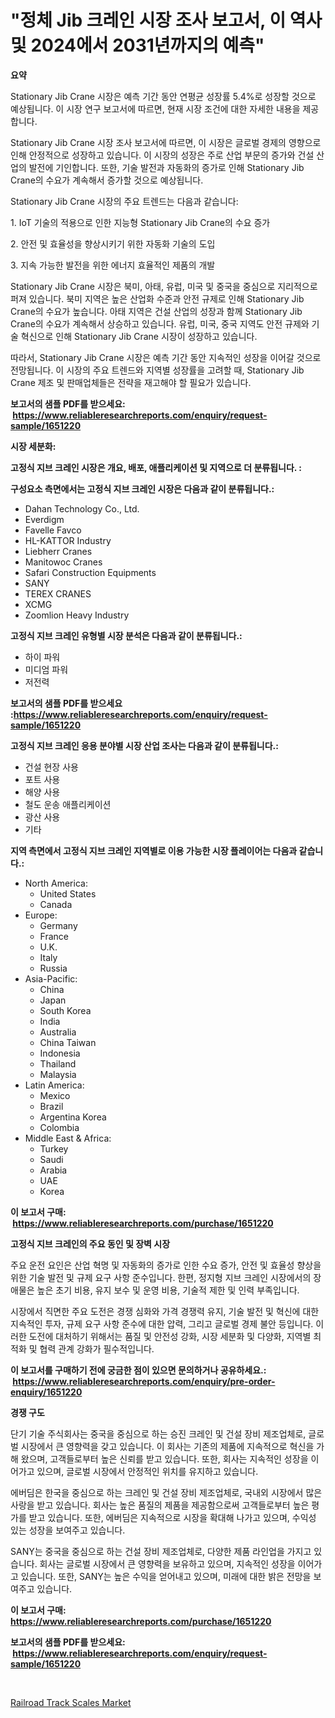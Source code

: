 <p><h1>"정체 Jib 크레인 시장 조사 보고서, 이 역사 및 2024에서 2031년까지의 예측"</h1></p><p><strong>요약</strong></p>
<p><p>Stationary Jib Crane 시장은 예측 기간 동안 연평균 성장률 5.4%로 성장할 것으로 예상됩니다. 이 시장 연구 보고서에 따르면, 현재 시장 조건에 대한 자세한 내용을 제공합니다.</p><p>Stationary Jib Crane 시장 조사 보고서에 따르면, 이 시장은 글로벌 경제의 영향으로 인해 안정적으로 성장하고 있습니다. 이 시장의 성장은 주로 산업 부문의 증가와 건설 산업의 발전에 기인합니다. 또한, 기술 발전과 자동화의 증가로 인해 Stationary Jib Crane의 수요가 계속해서 증가할 것으로 예상됩니다.</p><p>Stationary Jib Crane 시장의 주요 트렌드는 다음과 같습니다:</p><p>1. IoT 기술의 적용으로 인한 지능형 Stationary Jib Crane의 수요 증가</p><p>2. 안전 및 효율성을 향상시키기 위한 자동화 기술의 도입</p><p>3. 지속 가능한 발전을 위한 에너지 효율적인 제품의 개발</p><p>Stationary Jib Crane 시장은 북미, 아태, 유럽, 미국 및 중국을 중심으로 지리적으로 퍼져 있습니다. 북미 지역은 높은 산업화 수준과 안전 규제로 인해 Stationary Jib Crane의 수요가 높습니다. 아태 지역은 건설 산업의 성장과 함께 Stationary Jib Crane의 수요가 계속해서 상승하고 있습니다. 유럽, 미국, 중국 지역도 안전 규제와 기술 혁신으로 인해 Stationary Jib Crane 시장이 성장하고 있습니다.</p><p>따라서, Stationary Jib Crane 시장은 예측 기간 동안 지속적인 성장을 이어갈 것으로 전망됩니다. 이 시장의 주요 트렌드와 지역별 성장률을 고려할 때, Stationary Jib Crane 제조 및 판매업체들은 전략을 재고해야 할 필요가 있습니다.</p></p>
<p><strong>보고서의 샘플 PDF를 받으세요: &nbsp;<a href="https://www.reliableresearchreports.com/enquiry/request-sample/1651220">https://www.reliableresearchreports.com/enquiry/request-sample/1651220</a></strong></p>
<p><strong>시장 세분화:</strong></p>
<p><strong> 고정식 지브 크레인 시장은 개요, 배포, 애플리케이션 및 지역으로 더 분류됩니다. :</strong></p>
<p><strong>구성요소 측면에서는 고정식 지브 크레인 시장은 다음과 같이 분류됩니다.:</strong></p>
<p><ul><li>Dahan Technology Co., Ltd.</li><li>Everdigm</li><li>Favelle Favco</li><li>HL-KATTOR Industry</li><li>Liebherr Cranes</li><li>Manitowoc Cranes</li><li>Safari Construction Equipments</li><li>SANY</li><li>TEREX CRANES</li><li>XCMG</li><li>Zoomlion Heavy Industry</li></ul></p>
<p><strong> 고정식 지브 크레인 유형별 시장 분석은 다음과 같이 분류됩니다.:</strong></p>
<p><ul><li>하이 파워</li><li>미디엄 파워</li><li>저전력</li></ul></p>
<p><strong>보고서의 샘플 PDF를 받으세요 :<a href="https://www.reliableresearchreports.com/enquiry/request-sample/1651220">https://www.reliableresearchreports.com/enquiry/request-sample/1651220</a></strong></p>
<p><strong> 고정식 지브 크레인 응용 분야별 시장 산업 조사는 다음과 같이 분류됩니다.:</strong></p>
<p><ul><li>건설 현장 사용</li><li>포트 사용</li><li>해양 사용</li><li>철도 운송 애플리케이션</li><li>광산 사용</li><li>기타</li></ul></p>
<p><strong>지역 측면에서 고정식 지브 크레인 지역별로 이용 가능한 시장 플레이어는 다음과 같습니다.:</strong></p>
<p><ul>
    <li>
        North America:
        <ul>
            <li>United States</li>
            <li>Canada</li>
        </ul>
    </li>
    <li>
        Europe:
        <ul>
            <li>Germany</li>
            <li>France</li>
            <li>U.K.</li>
            <li>Italy</li>
            <li>Russia</li>
        </ul>
    </li>
    <li>
        Asia-Pacific:
        <ul>
            <li>China</li>
            <li>Japan</li>
            <li>South Korea</li>
            <li>India</li>
            <li>Australia</li>
            <li>China Taiwan</li>
            <li>Indonesia</li>
            <li>Thailand</li>
            <li>Malaysia</li>
        </ul>
    </li>
    <li>
        Latin America:
        <ul>
            <li>Mexico</li>
            <li>Brazil</li>
            <li>Argentina Korea</li>
            <li>Colombia</li>
        </ul>
    </li>
    <li>
        Middle East & Africa:
        <ul>
            <li>Turkey</li>
            <li>Saudi</li>
            <li>Arabia</li>
            <li>UAE</li>
            <li>Korea</li>
        </ul>
    </li>
    </ul></p>
<p><strong>이 보고서 구매: &nbsp;<a href="https://www.reliableresearchreports.com/purchase/1651220">https://www.reliableresearchreports.com/purchase/1651220</a></strong></p>
<p><strong>고정식 지브 크레인의 주요 동인 및 장벽 시장</strong></p>
<p><p>주요 운전 요인은 산업 혁명 및 자동화의 증가로 인한 수요 증가, 안전 및 효율성 향상을 위한 기술 발전 및 규제 요구 사항 준수입니다. 한편, 정지형 지브 크레인 시장에서의 장애물은 높은 초기 비용, 유지 보수 및 운영 비용, 기술적 제한 및 인력 부족입니다.</p><p>시장에서 직면한 주요 도전은 경쟁 심화와 가격 경쟁력 유지, 기술 발전 및 혁신에 대한 지속적인 투자, 규제 요구 사항 준수에 대한 압력, 그리고 글로벌 경제 불안 등입니다. 이러한 도전에 대처하기 위해서는 품질 및 안전성 강화, 시장 세분화 및 다양화, 지역별 최적화 및 협력 관계 강화가 필수적입니다.</p></p>
<p><strong>이 보고서를 구매하기 전에 궁금한 점이 있으면 문의하거나 공유하세요.: &nbsp;<a href="https://www.reliableresearchreports.com/enquiry/pre-order-enquiry/1651220">https://www.reliableresearchreports.com/enquiry/pre-order-enquiry/1651220</a></strong></p>
<p><strong>경쟁 구도</strong></p>
<p><p>단기 기술 주식회사는 중국을 중심으로 하는 승진 크레인 및 건설 장비 제조업체로, 글로벌 시장에서 큰 영향력을 갖고 있습니다. 이 회사는 기존의 제품에 지속적으로 혁신을 가해 왔으며, 고객들로부터 높은 신뢰를 받고 있습니다. 또한, 회사는 지속적인 성장을 이어가고 있으며, 글로벌 시장에서 안정적인 위치를 유지하고 있습니다.</p><p>에버딤은 한국을 중심으로 하는 크레인 및 건설 장비 제조업체로, 국내외 시장에서 많은 사랑을 받고 있습니다. 회사는 높은 품질의 제품을 제공함으로써 고객들로부터 높은 평가를 받고 있습니다. 또한, 에버딤은 지속적으로 시장을 확대해 나가고 있으며, 수익성 있는 성장을 보여주고 있습니다.</p><p>SANY는 중국을 중심으로 하는 건설 장비 제조업체로, 다양한 제품 라인업을 가지고 있습니다. 회사는 글로벌 시장에서 큰 영향력을 보유하고 있으며, 지속적인 성장을 이어가고 있습니다. 또한, SANY는 높은 수익을 얻어내고 있으며, 미래에 대한 밝은 전망을 보여주고 있습니다.</p></p>
<p><strong>이 보고서 구매: &nbsp; <a href="https://www.reliableresearchreports.com/purchase/1651220">https://www.reliableresearchreports.com/purchase/1651220</a></strong></p>
<p><strong>보고서의 샘플 PDF를 받으세요: &nbsp;<a href="https://www.reliableresearchreports.com/enquiry/request-sample/1651220">https://www.reliableresearchreports.com/enquiry/request-sample/1651220</a></strong><strong></strong></p>
<p>&nbsp;</p>
<p><p><a href="https://cautious-neon-760.notion.site/Railroad-Track-Scales-Market-Analysis-and-Market-Size-Global-Industry-Overview-Market-Segmentation-eb72280e00a64613b4a0a9b3b3ef42e0">Railroad Track Scales Market</a></p></p>